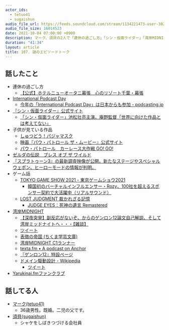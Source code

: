 ```yaml
---
actor_ids:
  - tetuo41
  - sugaishun
audio_file_url: https://feeds.soundcloud.com/stream/1134221473-user-302747142-yarukinai-107-2021-10-04.mp3
audio_file_size: 16014523
date: 2021-10-04 07:00:00 +0900
description: マーク、須貝の2人で「連休の過ごし方」「シン・仮面ライダー」「湾岸MIDNIGHT」について話しました。
duration: "41:34"
layout: article
title: 107. 謎のエピソードトーク
---
```


## 話したこと
- 連休の過ごし方
  - [【公式】ホテルニューオータニ幕張　心のリゾート千葉・幕張](https://www.newotani.co.jp/makuhari/)
- [International Podcast Day](https://internationalpodcastday.com/)
  - [今年の「International Podcast Day」は日本からも参加 - podcasting.jp](https://podcasting.jp/2020/08/international_podcast_day.html)
- [『シン・仮面ライダー』公式サイト](https://shin-kamen-rider.jp/)
  - [「シン・仮面ライダー」池松壮亮主演。庵野監督「世界に向けた作品とは考えてない」](https://av.watch.impress.co.jp/docs/news/1354770.html)
- 子供が見ている作品
  - [しゅつどう！パジャマスク](https://www.disney.co.jp/tv/junior/program/16/pjmasks.html)
  - [映画『パウ・パトロール ザ・ムービー』公式サイト](https://www.pawpatrol-movie.jp/)
  - [パウ・パトロール　カーレース大作戦 GO! GO!](https://eiga.com/movie/93724/)
- [ゼルダの伝説　ブレス オブ ザ ワイルド](https://www.nintendo.co.jp/zelda/index.html)
- [『スプラトゥーン3』の最新調査映像が公開。新たなステージやスペシャルウェポン、ヒーローモードの情報が判明。](https://topics.nintendo.co.jp/article/1d0739ad-707e-4ce6-b42d-99a9f99a6b89)
- ゲーム話
  - [TOKYO GAME SHOW 2021 - 東京ゲームショウ2021](https://tgs.nikkeibp.co.jp/tgs/2021/)
    - [韓国初のバーチャルインフルエンサー・Rozy、100社を超えるスポンサー契約で大活躍中（リアルサウンド）](https://news.yahoo.co.jp/articles/dbdd220ab8106b3c5354c986472cadce0e933303)
  - [LOST JUDGMENT 裁かれざる記憶](https://judgment.sega.com/)
    - [JUDGE EYES：死神の遺言 Remastered](https://judgment.sega.com/judgeeyes/)
- [湾岸MIDNIGHT](https://yanmaga.jp/comics/%E6%B9%BE%E5%B2%B8MIDNIGHT)
  - [【深夜突発】副反応がないぞ、からのゲンロン12論文自己解説、そして湾岸ミッドナイトへ・・・【雑談】](https://shirasu.io/t/genron/c/genron/p/20210923013924)
  - [ツイート](https://twitter.com/hazuma/status/1439909088876371969?s=20)
  - [表徴の帝国 (ちくま学芸文庫)](https://www.amazon.co.jp/dp/4480083073)
  - [湾岸MIDNIGHT C1ランナー](https://magazine.yanmaga.jp/c/wanganmidnight_c1/)
  - [texta.fm • A podcast on Anchor](https://anchor.fm/textafm)
  - [『ゲンロン12』特設ページ](https://genron-tomonokai.com/genron12/)
  - [ドメイン駆動設計 - Wikipedia](https://ja.wikipedia.org/wiki/%E3%83%89%E3%83%A1%E3%82%A4%E3%83%B3%E9%A7%86%E5%8B%95%E8%A8%AD%E8%A8%88)
    - [ツイート](https://twitter.com/blitz_beat/status/1439005550574915586?s=20)
- [Yarukinai.fmファンクラブ](https://note.com/tetuo41/circle)

## 話してる人
- [マーク(tetuo41)](https://twitter.com/tetuo41)
  - 36歳男性。既婚。二児の父です。
- [須貝(sugaishun)](https://twitter.com/sugaishun)
  - シャケをしばきつづける会社員
